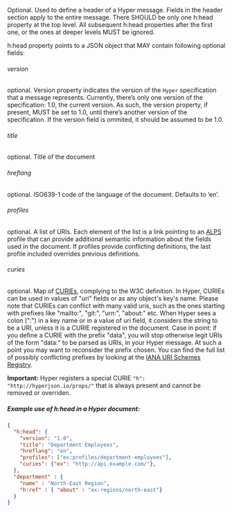 Optional. Used to define a header of a Hyper message. Fields in the header section
apply to the entire message. There SHOULD be only one h:head property at the top
level. All subsequent h:head properties after the first one, or the ones at
deeper levels MUST be ignored.

h:head property points to a JSON object that MAY contain following optional
fields:

###### version

optional. Version property indicates the version of the `Hyper`
specification    that a message represents. Currently, there’s only one
version of the specification: 1.0, the current version. As such, the
version property, if present, MUST be set to 1.0, until there’s another
version of the specification. If the version field is ommited, it should be
assumed to be 1.0.

###### title

optional. Title of the document


###### hreflang

optional. ISO639-1 code of the language of the document. Defaults to ‘en’.

###### profiles

optional. A list of URIs. Each element of the list is a link pointing to an
[ALPS](http://alps.io/spec/) profile that can provide additional semantic
information about the fields used in the document. If profiles provide
conflicting definitions, the last profile included overrides previous
definitions.

###### curies

optional. Map of
[CURIEs](https://www.w3.org/TR/2010/NOTE-curie-20101216/), complying to the
W3C definition. In Hyper, CURIEs can be used in values of "uri" fields or
as any object's key's name. Please note that CURIEs can conflict with many
valid uris, such as the ones starting with prefixes like "mailto:", "git:",
"urn:", "about:" etc. When Hyper sees a colon (":") in a key name or in a
value of uri field, it considers the string to be a URI, unless it is a
CURIE registered in the document. Case in point: if you define a CURIE with
the prefix "data", you will stop otherwise legit URIs of the form "data:"
to be parsed as URIs, in your Hyper message. At such a point you may want to
reconsider the prefix chosen. You can find the full list of possibly
conflicting prefixes by looking at the [IANA URI Schemes
Registry](https://www.iana.org/assignments/uri-schemes/uri-schemes.xhtml#uri-schemes-1).

**Important:** Hyper registers a special CURIE `"h":
"http://hyperjson.io/props/"` that is always present and cannot
be removed or overriden.

##### Example use of h:head in a Hyper document:

```json
{
  "h:head": {
    "version": "1.0",
    "title": "Department Employees",
    "hreflang": "en",
    "profiles": ["ex:profiles/department-employees"],
    "curies": {"ex": "http://api.example.com/"},
  },
  "department" : {
    "name" : "North-East Region",
    "h:ref" : { "about" : "ex:regions/north-east"}
  }
}
```
